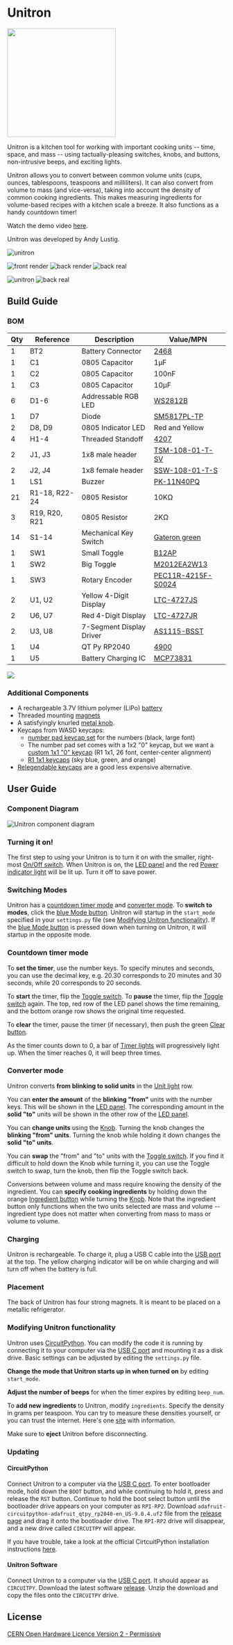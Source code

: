 # Unitron

<a href="https://certification.oshwa.org/us002571.html">
<img src="docs/oshwa_certification_mark.svg" width=250></img>
</a>

Unitron is a kitchen tool for working with important cooking units -- time, space, and mass -- using tactually-pleasing switches, knobs, and buttons, non-intrusive beeps, and exciting lights.

Unitron allows you to convert between common volume units (cups, ounces, tablespoons, teaspoons and milliliters). It can also convert from volume to mass (and vice-versa), taking into account the density of common cooking ingredients. This makes measuring ingredients for volume-based recipes with a kitchen scale a breeze. It also functions as a handy countdown timer!

Watch the demo video [here](https://vimeo.com/719658219).

Unitron was developed by Andy Lustig.

![unitron](docs/unitron_small.jpeg)

![front render](docs/render_front.png)
![back render](docs/render_back.png)
![back real](docs/1_14_apart.jpg)

![unitron](docs/1_14_on.jpg)
![back real](docs/1_14_back.jpeg)

## Build Guide

### BOM

| Qty | Reference     | Description              | Value/MPN                                                                                                                                            |
| --- | ------------- | ------------------------ | ---------------------------------------------------------------------------------------------------------------------------------------------------- |
| 1   | BT2           | Battery Connector        | [2468](https://www.digikey.com/product-detail/en/keystone-electronics/2466/36-2466-ND/303815)                                                        |
| 1   | C1            | 0805 Capacitor           | 1µF                                                                                                                                                  |
| 1   | C2            | 0805 Capacitor           | 100nF                                                                                                                                                |
| 1   | C3            | 0805 Capacitor           | 10µF                                                                                                                                                 |
| 6   | D1-6          | Addressable RGB LED      | [WS2812B](https://cdn-shop.adafruit.com/datasheets/WS2812B.pdf)                                                                                      |
| 1   | D7            | Diode                    | [SM5817PL-TP](https://www.digikey.com/en/products/detail/micro-commercial-co/SM5817PL-TP/1793251)                                                    |
| 2   | D8, D9        | 0805 Indicator LED       | Red and Yellow                                                                                                                                       |
| 4   | H1-4          | Threaded Standoff        | [4207](https://www.adafruit.com/product/4207)                                                                                                        |
| 2   | J1, J3        | 1x8 male header          | [TSM-108-01-T-SV](https://www.digikey.com/en/products/detail/samtec-inc/TSM-108-01-T-SV/6679033)                                                     |
| 2   | J2, J4        | 1x8 female header        | [SSW-108-01-T-S](https://www.digikey.com/en/products/detail/samtec-inc/SSW-108-01-T-S/1112297)                                                       |
| 1   | LS1           | Buzzer                   | [PK-11N40PQ](https://www.digikey.com/en/products/detail/mallory-sonalert-products-inc/PK-11N40PQ/4996072?s=N4IgTCBcDaICwFYAcBaAjAZjmFA7AJiALoC%2BQA) |
| 21  | R1-18, R22-24 | 0805 Resistor            | 10KΩ                                                                                                                                                 |
| 3   | R19, R20, R21 | 0805 Resistor            | 2KΩ                                                                                                                                                  |
| 14  | S1-14         | Mechanical Key Switch    | [Gateron green](https://www.amazon.com/Gateron-KS-9-Mechanical-Type-Switch/dp/B07X3TH4DS?th=1)                                                       |
| 1   | SW1           | Small Toggle             | [B12AP](https://www.digikey.com/en/products/detail/nkk-switches/B12AP/379099)                                                                        |
| 1   | SW2           | Big Toggle               | [M2012EA2W13](https://www.digikey.com/en/products/detail/nkk-switches/M2012EA2W13/4509655)                                                           |
| 1   | SW3           | Rotary Encoder           | [PEC11R-4215F-S0024](https://www.digikey.com/en/products/detail/bourns-inc/PEC11R-4215F-S0024/4499665)                                               |
| 2   | U1, U2        | Yellow 4-Digit Display   | [LTC-4727JS](https://www.digikey.com/products/en?keywords=LTC-4727JS)                                                                                |
| 2   | U6, U7        | Red 4-Digit Display      | [LTC-4727JR](https://www.digikey.com/products/en?keywords=160-1551-5-nd)                                                                             |
| 2   | U3, U8        | 7-Segment Display Driver | [AS1115-BSST](https://www.digikey.com/products/en?keywords=AS1115-BSSTCT-ND)                                                                         |
| 1   | U4            | QT Py RP2040             | [4900](https://www.adafruit.com/product/4900)                                                                                                        |
| 1   | U5            | Battery Charging IC      | [MCP73831](https://www.digikey.com/en/products/detail/microchip-technology/MCP73831T-2ATI-OT/964303)                                                 |

<div style="">
  <a href="https://alustig3.github.io/unitron/ibom.html">
  <img src="docs/ibom_click.png">
  </a>
</div>

### Additional Components
- A rechargeable 3.7V lithium polymer (LiPo) [battery](https://www.adafruit.com/product/1578)
- Threaded mounting [magnets](https://www.kjmagnetics.com/proddetail.asp?prod=MM-C-10)
- A satisfyingly knurled [metal knob](https://www.digikey.com/en/products/detail/kilo-international/OEDNI-63-4-7/5970335).
- Keycaps from WASD keycaps:
  - [number pad keycap set](https://www.wasdkeyboards.com/17-key-cherry-mx-number-pad-keycap-set.html) for the numbers (black, large font)
  - The number pad set comes with a 1x2 "0" keycap, but we want a [custom 1x1 "0" keycap](https://www.wasdkeyboards.com/custom-text-cherry-mx-keycaps.html) (R1 1x1, 26 font, center-center alignment)
  - [R1 1x1 keycaps](https://www.wasdkeyboards.com/row-1-size-1x1-cherry-mx-keycap.html) (sky blue, green, and orange)
- [Relegendable keycaps](https://www.adafruit.com/product/5039) are a good less expensive alternative.

## User Guide

### <a name="diagram"></a>Component Diagram
![Unitron component diagram](docs/UnitronComponents.png)
### <a name="on"></a>Turning it on!

The first step to using your Unitron is to turn it on with the smaller, right-most [On/Off switch](#diagram). When Unitron is on, the [LED panel](#diagram) and the red [Power indicator light](#diagram) will be lit up. Turn it off to save power.

### Switching Modes

Unitron has a [countdown timer mode](#timer) and [converter mode](#convert).
To **switch to modes**, click the [blue Mode button](#diagram).
Unitron will startup in the `start_mode` specified in your `settings.py` file (see [Modifying Unitron functionality](#modify)).
If the [blue Mode button](#diagram) is pressed down when turning on Unitron, it will startup in the opposite mode. 

### <a name="timer"></a>Countdown timer mode
To **set the timer**, use the number keys. To specify minutes and seconds, you can use the decimal key, e.g. 20.30 corresponds to 20 minutes and 30 seconds, while 20 corresponds to 20 seconds.

To **start** the timer, flip the [Toggle switch](#diagram). To **pause** the timer, flip the [Toggle switch](#diagram) again. The top, red row of the LED panel shows the time remaining, and the bottom orange row shows the original time requested.

To **clear** the timer, pause the timer (if necessary), then push the green [Clear button](#diagram).

As the timer counts down to 0, a bar of [Timer lights](#diagram) will progressively light up. When the timer reaches 0, it will beep three times.

### <a name="convert"></a>Converter mode
Unitron converts **from blinking to solid units** in the [Unit light](#diagram) row.

You can **enter the amount** of the **blinking "from"** units with the number keys. This will be shown in the [LED panel](#diagram). The corresponding amount in the **solid "to"** units will be shown in the other row of the [LED panel](#diagram).

You can **change units** using the [Knob](#diagram). Turning the knob changes the **blinking "from" units**. Turning the knob while holding it down changes the **solid "to" units**.

You can **swap** the "from" and "to" units with the [Toggle switch](#diagram).  If you find it difficult to hold down the Knob while turning it, you can use the Toggle switch to swap, turn the knob, then flip the Toggle switch back.

Conversions between volume and mass require knowing the density of the ingredient. You can **specify cooking ingredients** by holding down the orange [Ingredient button](#diagram) while turning the [Knob](#diagram). Note that the ingredient button only functions when the two units selected are mass and volume -- ingredient type does not matter when converting from mass to mass or volume to volume.

### Charging

Unitron is rechargeable. To charge it, plug a USB C cable into the [USB port](#diagram) at the top. The yellow charging indicator will be on while charging and will turn off when the battery is full.

### Placement

The back of Unitron has four strong magnets. It is meant to be placed on a metallic refrigerator.

### <a name="modify"></a> Modifying Unitron functionality

Unitron uses [CircuitPython](https://learn.adafruit.com/welcome-to-circuitpython). 
You can modify the code it is running by connecting it to your computer via the [USB C port](#diagram) and mounting it as a disk drive.
Basic settings can be adjusted by editing the `settings.py` file.

**Change the mode that Unitron starts up in when turned on** by editing `start_mode`.

**Adjust the number of beeps** for when the timer expires by editing `beep_num`.

To **add new ingredients** to Unitron, modify `ingredients`. Specify the density in grams per teaspoon. You can try to measure these densities yourself, or you can trust the internet. Here's one [site](https://www.howmany.wiki/vw/) with information.

Make sure to **eject** Unitron before disconnecting.

### Updating 
#### CircuitPython
Connect Unitron to a computer via the [USB C port](#diagram).
To enter bootloader mode, hold down the `BOOT` button, and while continuing to hold it, press and release the `RST` button. Continue to hold the boot select button until the bootloader drive appears on your computer as `RPI-RP2`.
Download `adafruit-circuitpython-adafruit_qtpy_rp2040-en_US-9.0.4.uf2` file from the [release page](https://github.com/alustig3/unitron/releases) and drag it onto the bootloader drive. The `RPI-RP2` drive will disappear, and a new drive called `CIRCUITPY` will appear.

If you have trouble, take a look at the official CirtcuitPython installation instructions [here](https://learn.adafruit.com/welcome-to-circuitpython/installing-circuitpython).


#### Unitron Software
Connect Unitron to a computer via the [USB C port](#diagram).
It should appear as `CIRCUITPY`.
Download the latest software [release](https://github.com/alustig3/unitron/releases).
Unzip the download and copy the files onto the `CIRCUITPY` drive.

## License
[CERN Open Hardware Licence Version 2 - Permissive](https://github.com/alustig3/unitron/blob/main/LICENSE.txt)
